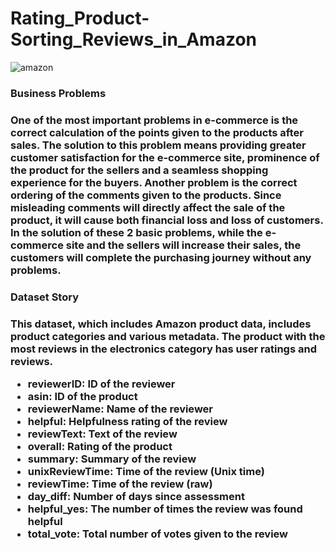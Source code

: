 # Rating_Product-Sorting_Reviews_in_Amazon

![amazon](https://github.com/Merttcoskun/Rating_Product-Sorting_Reviews_in_Amazon/assets/111244707/fd1b9f70-9b46-430a-97da-d7356789c507)

<h3> Business Problems <h3>

One of the most important problems in e-commerce is the correct calculation of the points given to the products after sales. The solution to this problem means providing greater customer satisfaction for the e-commerce site, prominence of the product for the sellers and a seamless shopping experience for the buyers. Another problem is the correct ordering of the comments given to the products. Since misleading comments will directly affect the sale of the product, it will cause both financial loss and loss of customers. In the solution of these 2 basic problems, while the e-commerce site and the sellers will increase their sales, the customers will complete the purchasing journey without any problems.


<h3> Dataset Story <h3>

This dataset, which includes Amazon product data, includes product categories and various metadata. The product with the most reviews in the electronics category has user ratings and reviews.




- **reviewerID**: ID of the reviewer
- **asin**: ID of the product
- **reviewerName**: Name of the reviewer
- **helpful**: Helpfulness rating of the review
- **reviewText**: Text of the review
- **overall**: Rating of the product
- **summary**: Summary of the review
- **unixReviewTime**: Time of the review (Unix time)
- **reviewTime**: Time of the review (raw)
- **day_diff**: Number of days since assessment
- **helpful_yes**: The number of times the review was found helpful
- **total_vote**: Total number of votes given to the review

